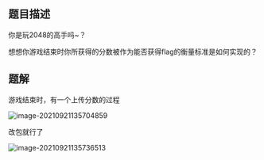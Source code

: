 ## 题目描述

你是玩2048的高手吗~？

想想你游戏结束时你所获得的分数被作为能否获得flag的衡量标准是如何实现的？

## 题解

游戏结束时，有一个上传分数的过程

![image-20210921135704859](C:\Users\Cys\AppData\Roaming\Typora\typora-user-images\image-20210921135704859.png)

改包就行了

![image-20210921135736513](C:\Users\Cys\AppData\Roaming\Typora\typora-user-images\image-20210921135736513.png)